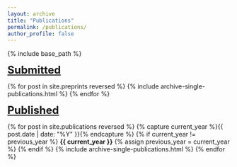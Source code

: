 ```yaml
---
layout: archive
title: "Publications"
permalink: /publications/
author_profile: false
---
```


{% include base_path %}

<font size="5">
<b><u>Submitted</u></b><br>
</font>

{% for post in site.preprints reversed %}
  {% include archive-single-publications.html %}
{% endfor %}

<font size="5">
<b><u>Published</u></b><br>
</font>


{% for post in site.publications reversed %}
  {% capture current_year %}{{ post.date | date: "%Y" }}{% endcapture %}
  {% if current_year != previous_year %}
  <b>{{ current_year }}</b>
    {% assign previous_year = current_year %}
  {% endif %}
  {% include archive-single-publications.html %}
{% endfor %}

